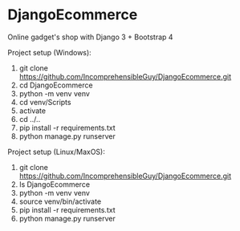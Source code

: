 # DjangoEcommerce
Online gadget's shop with Django 3 + Bootstrap 4

Project setup (Windows):
1) git clone https://github.com/IncomprehensibleGuy/DjangoEcommerce.git
2) cd DjangoEcommerce
3) python -m venv venv
4) cd venv/Scripts
5) activate
6) cd ../..
7) pip install -r requirements.txt
8) python manage.py runserver

Project setup (Linux/MaxOS):
1) git clone https://github.com/IncomprehensibleGuy/DjangoEcommerce.git
2) ls DjangoEcommerce
3) python -m venv venv
4) source venv/bin/activate
5) pip install -r requirements.txt
6) python manage.py runserver
